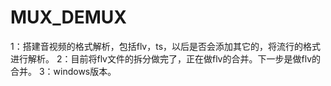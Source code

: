 MUX_DEMUX
=========
1：搭建音视频的格式解析，包括flv，ts，以后是否会添加其它的，将流行的格式进行解析。
2：目前将flv文件的拆分做完了，正在做flv的合并。下一步是做flv的合并。
3：windows版本。
